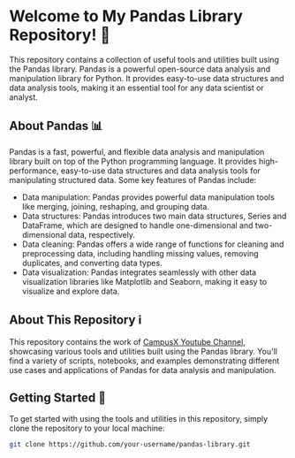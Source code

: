 # Welcome to My Pandas Library Repository! 🐼

This repository contains a collection of useful tools and utilities built using the Pandas library. Pandas is a powerful open-source data analysis and manipulation library for Python. It provides easy-to-use data structures and data analysis tools, making it an essential tool for any data scientist or analyst.

## About Pandas 📊

Pandas is a fast, powerful, and flexible data analysis and manipulation library built on top of the Python programming language. It provides high-performance, easy-to-use data structures and data analysis tools for manipulating structured data. Some key features of Pandas include:

- Data manipulation: Pandas provides powerful data manipulation tools like merging, joining, reshaping, and grouping data.
- Data structures: Pandas introduces two main data structures, Series and DataFrame, which are designed to handle one-dimensional and two-dimensional data, respectively.
- Data cleaning: Pandas offers a wide range of functions for cleaning and preprocessing data, including handling missing values, removing duplicates, and converting data types.
- Data visualization: Pandas integrates seamlessly with other data visualization libraries like Matplotlib and Seaborn, making it easy to visualize and explore data.

## About This Repository ℹ️

This repository contains the work of [CampusX Youtube Channel](https://youtube.com/playlist?list=PLKnIA16_RmvbR85fgbfVRKOiMokUKVupy&si=dCtKhGCxlZsx4J6x), showcasing various tools and utilities built using the Pandas library. You'll find a variety of scripts, notebooks, and examples demonstrating different use cases and applications of Pandas for data analysis and manipulation.

## Getting Started 🚀

To get started with using the tools and utilities in this repository, simply clone the repository to your local machine:

```bash
git clone https://github.com/your-username/pandas-library.git
